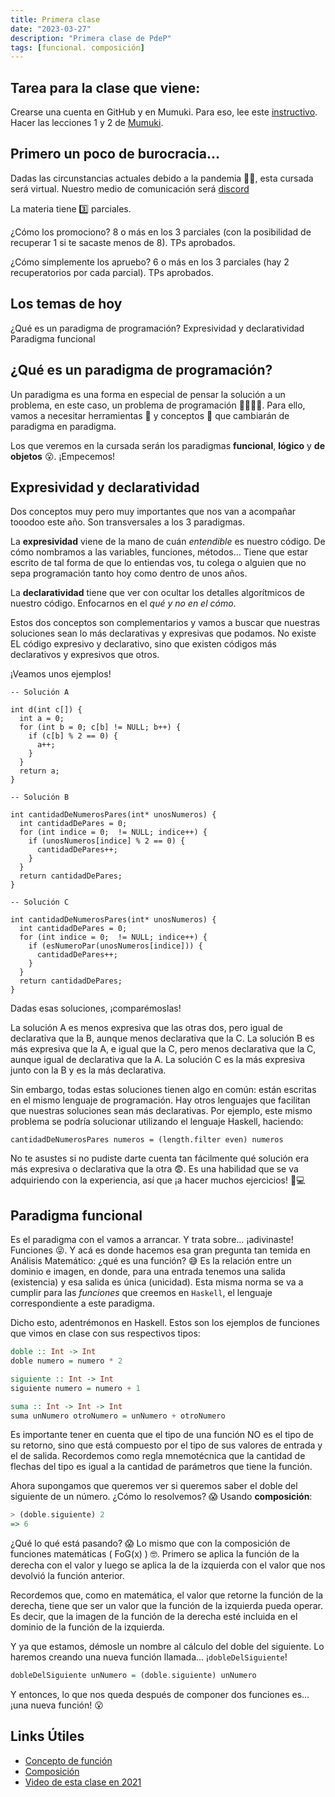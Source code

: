 ```yaml
---
title: Primera clase
date: "2023-03-27"
description: "Primera clase de PdeP"
tags: [funcional. composición]
---
```


## Tarea para la clase que viene:
Crearse una cuenta en GitHub y en Mumuki. Para eso, lee este [instructivo](https://docs.google.com/document/d/146pNb0NQyR5szaHcGiX-v0LPZ7XFdP_4m_FPqR5_avM/edit?usp=sharing).
Hacer las lecciones 1 y 2 de [Mumuki](https://mumuki.io/pdep-utn).

## Primero un poco de burocracia…
Dadas las circunstancias actuales debido a la pandemia 👑🦠, esta cursada será virtual. Nuestro medio de comunicación será [discord](https://discordapp.com/)

La materia tiene 3️⃣ parciales.  

¿Cómo los promociono?
8 o más en los 3 parciales (con la posibilidad de recuperar 1 si te sacaste menos de 8).
TPs aprobados.

¿Cómo simplemente los apruebo?
6 o más en los 3 parciales (hay 2 recuperatorios por cada parcial).
TPs aprobados.

## Los temas de hoy
¿Qué es un paradigma de programación?
Expresividad y declaratividad
Paradigma funcional

## ¿Qué es un paradigma de programación?

Un paradigma es una forma en especial de pensar la solución a un problema, en este caso, un problema de programación 👩‍💻👨‍💻. Para ello, vamos a necesitar herramientas 🔧 y conceptos 📖 que cambiarán de paradigma en paradigma. 

Los que veremos en la cursada serán los paradigmas **funcional**, **lógico** y **de objetos** 😮. ¡Empecemos!

## Expresividad y declaratividad
Dos conceptos muy pero muy importantes que nos van a acompañar tooodoo este año. Son transversales a los 3 paradigmas.

La **expresividad** viene de la mano de cuán *entendible* es nuestro código. De cómo nombramos a las variables, funciones, métodos… Tiene que estar escrito de tal forma de que lo entiendas vos, tu colega o alguien que no sepa programación tanto hoy como dentro de unos años. 

La **declaratividad** tiene que ver con ocultar los detalles algorítmicos de nuestro código. Enfocarnos en el *qué y no en el cómo*.


Estos dos conceptos son complementarios y vamos a buscar que nuestras soluciones sean lo más declarativas y expresivas que podamos. No existe EL código expresivo y declarativo, sino que existen códigos más declarativos y expresivos que otros. 

¡Veamos unos ejemplos!

```
-- Solución A
​
int d(int c[]) {
  int a = 0;
  for (int b = 0; c[b] != NULL; b++) {
    if (c[b] % 2 == 0) {
      a++;
    }
  }
  return a;
}
​
-- Solución B
​
int cantidadDeNumerosPares(int* unosNumeros) {
  int cantidadDePares = 0;
  for (int indice = 0;  != NULL; indice++) {
    if (unosNumeros[indice] % 2 == 0) {
      cantidadDePares++;
    }
  }
  return cantidadDePares;
}
​
-- Solución C
​
int cantidadDeNumerosPares(int* unosNumeros) {
  int cantidadDePares = 0;
  for (int indice = 0;  != NULL; indice++) {
    if (esNumeroPar(unosNumeros[indice])) {
      cantidadDePares++;
    }
  }
  return cantidadDePares;
}
```

Dadas esas soluciones, ¡comparémoslas!

La solución A es menos expresiva que las otras dos, pero igual de declarativa que la B, aunque menos declarativa que la C.
La solución B es más expresiva que la A, e igual que la C, pero menos declarativa que la C, aunque igual de declarativa que la A.
La solución C es la más expresiva junto con la B y es la más declarativa.

Sin embargo, todas estas soluciones tienen algo en común: están escritas en el mismo lenguaje de programación. Hay otros lenguajes que facilitan que nuestras soluciones sean más declarativas. Por ejemplo, este mismo problema se podría solucionar utilizando el lenguaje Haskell, haciendo:

```
cantidadDeNumerosPares numeros = (length.filter even) numeros
```

No te asustes si no pudiste darte cuenta tan fácilmente qué solución era más expresiva o declarativa que la otra 😨. Es una habilidad que se va adquiriendo con la experiencia, así que ¡a hacer muchos ejercicios! 💪💻

## Paradigma funcional 
Es el paradigma con el vamos a arrancar. Y trata sobre… ¡adivinaste! Funciones 😝. Y acá es donde hacemos esa gran pregunta tan temida en Análisis Matemático: ¿qué es una función? 😅 Es la relación entre un dominio e imagen, en donde, para una entrada tenemos una salida (existencia) y esa salida es única (unicidad). Esta misma norma se va a cumplir para las *funciones* que creemos en `Haskell`, el lenguaje correspondiente a este paradigma.

Dicho esto, adentrémonos en Haskell. Estos son los ejemplos de funciones que vimos en clase con sus respectivos tipos:

```haskell
doble :: Int -> Int
doble numero = numero * 2

siguiente :: Int -> Int
siguiente numero = numero + 1

suma :: Int -> Int -> Int
suma unNumero otroNumero = unNumero + otroNumero
```

Es importante tener en cuenta que el tipo de una función NO es el tipo de su retorno, sino que está compuesto por el tipo de sus valores de entrada y el de salida. Recordemos como regla mnemotécnica que la cantidad de flechas del tipo es igual a la cantidad de parámetros que tiene la función.

Ahora supongamos que queremos ver si queremos saber el doble del siguiente de un número. ¿Cómo lo resolvemos? 😱 Usando **composición**:
```haskell
> (doble.siguiente) 2
=> 6
```

¿Qué lo qué está pasando? 😱 Lo mismo que con la composición de funciones matemáticas ( FoG(x) ) 🤓. Primero se aplica la función de la derecha con el valor y luego se aplica la de la izquierda con el valor que nos devolvió la función anterior.

Recordemos que, como en matemática, el valor que retorne la función de la derecha, tiene que ser un valor que la función de la izquierda pueda operar. Es decir, que la imagen de la función de la derecha esté incluida en el dominio de la función de la izquierda.

Y ya que estamos, démosle un nombre al cálculo del doble del siguiente. Lo haremos creando una nueva función llamada... ¡`dobleDelSiguiente`!

```haskell
dobleDelSiguiente unNumero = (doble.siguiente) unNumero
```

Y entonces, lo que nos queda después de componer dos funciones es… ¡una nueva función! 😮


## Links Útiles

- [Concepto de función](http://wiki.uqbar.org/wiki/articles/concepto-de-funcion.html)
- [Composición](http://wiki.uqbar.org/wiki/articles/composicion.html)
- [Video de esta clase en 2021](https://drive.google.com/file/d/1gcybc5zNBqQ7vu6Ku7NGeUWhlLGwnbqf/view?usp=sharing)

